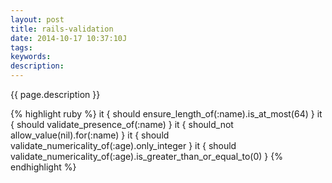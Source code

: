 ```yaml
---
layout: post
title: rails-validation
date: 2014-10-17 10:37:10J
tags: 
keywords: 
description: 
---
```


{{ page.description }}

{% highlight ruby %}
    it { should ensure_length_of(:name).is_at_most(64) }
    it { should validate_presence_of(:name) }
    it { should_not allow_value(nil).for(:name) }
    it { should validate_numericality_of(:age).only_integer }
    it { should validate_numericality_of(:age).is_greater_than_or_equal_to(0) }
{% endhighlight %}
